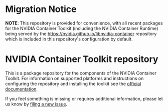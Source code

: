 # Migration Notice
**NOTE**:  This repository is provided for convenience, with all recent packages for the NVIDIA Container Toolkit (including the NVIDIA Container Runtime) being served by the
https://nvidia.github.io/libnvidia-container repository which is included in this repository's configuration by default.

# NVIDIA Container Toolkit repository

This is a package repository for the components of the NVIDIA Container Toolkit. For information on supported platforms
and instructions on configuring the repository and installing the toolkit see the [official documentation](https://docs.nvidia.com/datacenter/cloud-native/container-toolkit/install-guide.html#installation-guide).

If you feel something is missing or requires additional information, please let us know by [filing a new issue](https://github.com/NVIDIA/nvidia-container-toolkit/issues/new).
